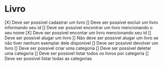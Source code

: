 # Livro
[X] Deve ser possível cadastrar um livro
[] Deve ser possível excluir um livro informando seu id
[] Deve ser possível encontrar um livro mencionando o seu nome
[X] Deve ser possível encontar um livro mencionando seu id
[] Deve ser possível alugar um livro
[] Não deve ser possível alugar um livro se não tiver nenhum exemplar dele disponível
[] Deve ser possível devolver um livro
[] Deve ser possível criar uma categoria
[] Deve ser possível deletar uma categoria
[] Deve ser possível listar todos os livros por categoria
[] Deve ser possível listar todas as categorias